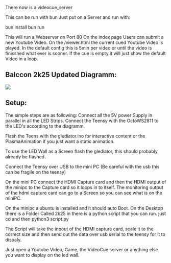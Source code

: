 There now is a videocue_server

This can be run with bun
Just put on a Server and run with:

bun install
bun run

This will run a Webserver on Port 80
On the index page Users can submit a new Youtube Video.
On the /viewer.html the current cued Youtube Video is played.
In the default config this is 5min per video or until the video is finisshed what ever is sooner.
If the cue is empty it will just show the default Video in a loop.




## Balccon 2k25 Updated Diagramm:

<img src="2k25_BalcconLEDwall_diagramm.jpg"> 

## Setup:
The simple steps are as following:
Connect all the 5V power Supply in parallel in all the LED Strips.
Connect the Teensy with the OctoWS2811 to the LED's according to the diagramm.

Flash the Teens with the glediator.ino for interactive content or the PlasmaAnimation if you just want a static animation.

To use the LED Wall as a Screen flash the glediator, this should probably already be flashed.

Connect the Teensy over USB to the mini PC (Be careful with the usb this can be fragile on the teensy)

On the mini PC connect the HDMI Capture card and then the HDMI output of the minipc to the Capture card so it loops in to itself. The monitoring output of the hdmi capture card can go to a Screen so you can see what is on the miniPC.

On the minipc a ubuntu is installed and it should auto Boot.
On the Desktop there is a Folder Called 2k25 in there is a python script that you can run. just cd and then python3 script.py

The Script will take the inpout of the HDMI capture card, scale it to the correct size and then send out the data over usb serial to the teensy for it to dispaly.

Just open a Youtube Video, Game, the VideoCue server or anything else you want to display on the led wall.